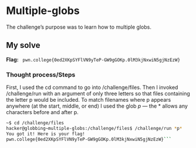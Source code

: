 # Multiple-globs
The challenge’s purpose was to learn how to multiple globs.

## My solve
**Flag:** ` pwn.college{0ed2XKpSYFlVN9yTeP-GW9gGOKp.0lM3kjNxwiN5gjNzEzW}`

### Thought process/Steps
First, I used the cd command to go into /challenge/files. Then I invoked /challenge/run with an argument of only three letters so 
that files containing the letter p would be included. To match filenames where p appears anywhere (at the start, middle, or end) 
I used the glob *p* — the * allows any characters before and after p.

```bash
~$ cd /challenge/files
hacker@globbing~multiple-globs:/challenge/files$ /challenge/run *p*
You got it! Here is your flag!
pwn.college{0ed2XKpSYFlVN9yTeP-GW9gGOKp.0lM3kjNxwiN5gjNzEzW}```

